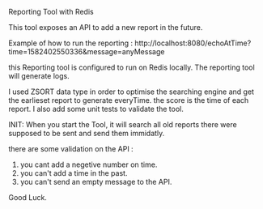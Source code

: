 Reporting Tool with Redis

This tool exposes an API to add a new report in the future.

Example of how to run the reporting :
http://localhost:8080/echoAtTime?time=1582402550336&message=anyMessage

this Reporting tool is configured to run on Redis locally.
The reporting tool will generate logs.

I used ZSORT data type in order to optimise the searching engine and get the earlieset report to generate everyTime.
the score is the time of each report.
I also add some unit tests to validate the tool.

INIT:
When you start the Tool, it will search all old reports there were supposed to be sent and send them immidatly.

there are some validation on the API :
1. you cant add a negetive number on time.
2. you can't add a time in the past.
3. you can't send an empty message to the API.

Good Luck.


